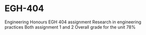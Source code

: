 # EGH-404
Engineering Honours EGH 404 assignment Research in engineering practices
Both assignment 1 and 2
Overall grade for the unit 78%
